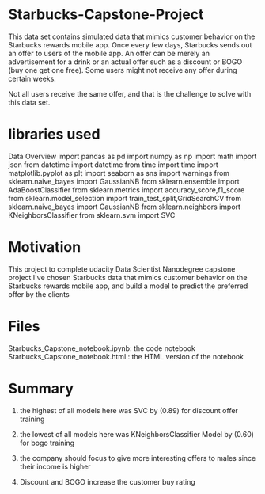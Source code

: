 # Starbucks-Capstone-Project

This data set contains simulated data that mimics customer behavior on the Starbucks rewards mobile app. Once every few days, Starbucks sends out an offer to users of the mobile app. An offer can be merely an advertisement for a drink or an actual offer such as a discount or BOGO (buy one get one free). Some users might not receive any offer during certain weeks.

Not all users receive the same offer, and that is the challenge to solve with this data set.

 # libraries used
 
 Data Overview
import pandas as pd
import numpy as np
import math
import json
from datetime import datetime
from time import time
import matplotlib.pyplot as plt
import seaborn as sns
import warnings
from sklearn.naive_bayes import GaussianNB
from sklearn.ensemble import AdaBoostClassifier
from sklearn.metrics import accuracy_score,f1_score
from sklearn.model_selection import train_test_split,GridSearchCV
from sklearn.naive_bayes import GaussianNB
from sklearn.neighbors import KNeighborsClassifier
from sklearn.svm import SVC

# Motivation

This project to complete udacity Data Scientist Nanodegree capstone project 
I've chosen Starbucks data that mimics customer behavior on the Starbucks rewards mobile app, 
and build a model to predict the preferred offer by the clients 

# Files
Starbucks_Capstone_notebook.ipynb: the code notebook 
Starbucks_Capstone_notebook.html : the HTML version of the notebook

# Summary 

1) the highest of all models here was SVC by (0.89) for discount offer training

2) the lowest of all models here was KNeighborsClassifier Model by (0.60) for bogo training 

3) the company should focus to give more interesting offers to males since their income is higher

4) Discount and BOGO increase the customer buy rating
